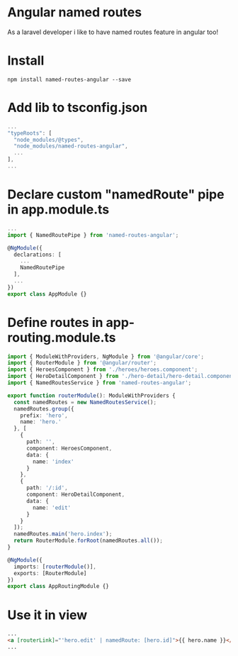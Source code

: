 # Angular named routes
As a laravel developer i like to have named routes feature in angular too!

# Install
```
npm install named-routes-angular --save
```

# Add lib to tsconfig.json
```javascript
...
"typeRoots": [
  "node_modules/@types",
  "node_modules/named-routes-angular",
  ...
],
...
```

# Declare custom "namedRoute" pipe in app.module.ts
```typescript
...
import { NamedRoutePipe } from 'named-routes-angular';

@NgModule({
  declarations: [
    ...
    NamedRoutePipe
  ],
  ...
})
export class AppModule {}
```

# Define routes in app-routing.module.ts
```typescript
import { ModuleWithProviders, NgModule } from '@angular/core';
import { RouterModule } from '@angular/router';
import { HeroesComponent } from './heroes/heroes.component';
import { HeroDetailComponent } from './hero-detail/hero-detail.component';
import { NamedRoutesService } from 'named-routes-angular';

export function routerModule(): ModuleWithProviders {
  const namedRoutes = new NamedRoutesService();
  namedRoutes.group({
    prefix: 'hero',
    name: 'hero.'
  }, [
    {
      path: '',
      component: HeroesComponent,
      data: {
        name: 'index'
      }
    },
    {
      path: '/:id',
      component: HeroDetailComponent,
      data: {
        name: 'edit'
      }
    }
  ]);
  namedRoutes.main('hero.index');
  return RouterModule.forRoot(namedRoutes.all());
}

@NgModule({
  imports: [routerModule()],
  exports: [RouterModule]
})
export class AppRoutingModule {}
```

# Use it in view
```html
...
<a [routerLink]="'hero.edit' | namedRoute: [hero.id]">{{ hero.name }}</a>
...
```
